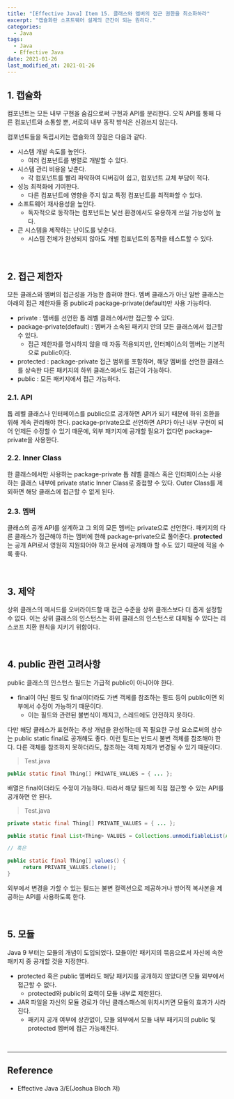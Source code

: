 ```yaml
---
title: "[Effective Java] Item 15. 클래스와 멤버의 접근 권한을 최소화하라"
excerpt: "캡슐화란 소프트웨어 설계의 근간이 되는 원리다."
categories:
  - Java
tags:
  - Java
  - Effective Java
date: 2021-01-26
last_modified_at: 2021-01-26
---
```


## 1. 캡슐화

컴포넌트는 모든 내부 구현을 숨김으로써 구현과 API를 분리한다. 오직 API를 통해 다른 컴포넌트와 소통할 뿐, 서로의 내부 동작 방식은 신경쓰지 않는다.

컴포넌트들을 독립시키는 캡슐화의 장점은 다음과 같다.

* 시스템 개발 속도를 높인다.
  * 여러 컴포넌트를 병렬로 개발할 수 있다.
* 시스템 관리 비용을 낮춘다.
  * 각 컴포넌트를 빨리 파악하여 디버깅이 쉽고, 컴포넌트 교체 부담이 적다.
* 성능 최적화에 기여한다.
  * 다른 컴포넌트에 영향을 주지 않고 특정 컴포넌트를 최적화할 수 있다.
* 소프트웨어 재사용성을 높인다.
  * 독자적으로 동작하는 컴포넌트는 낯선 환경에서도 유용하게 쓰일 가능성이 높다.
* 큰 시스템을 제작하는 난이도를 낮춘다.
  * 시스템 전체가 완성되지 않아도 개별 컴포넌트의 동작을 테스트할 수 있다.

<br>

## 2. 접근 제한자

모든 클래스와 멤버의 접근성을 가능한 좁혀야 한다. 멤버 클래스가 아닌 일반 클래스는 아래의 접근 제한자들 중 public과 package-private(default)만 사용 가능하다.

* private : 멤버를 선언한 톱 레벨 클래스에서만 접근할 수 있다.
* package-private(default) : 멤버가 소속된 패키지 안의 모든 클래스에서 접근할 수 있다.
  * 접근 제한자를 명시하지 않을 때 자동 적용되지만, 인터페이스의 멤버는 기본적으로 public이다.
* protected : package-private 접근 범위를 포함하며, 해당 멤버를 선언한 클래스를 상속한 다른 패키지의 하위 클래스에서도 접근이 가능하다.
* public : 모든 패키지에서 접근 가능하다.

### 2.1. API

톱 레벨 클래스나 인터페이스를 public으로 공개하면 API가 되기 때문에 하위 호환을 위해 계속 관리해야 한다. package-private으로 선언하면 API가 아닌 내부 구현이 되어 언제든 수정할 수 있기 때문에, 외부 패키지에 공개할 필요가 없다면 package-private을 사용한다.

### 2.2. Inner Class

한 클래스에서만 사용하는 package-private 톱 레벨 클래스 혹은 인터페이스는 사용하는 클래스 내부에 private static Inner Class로 중첩할 수 있다. Outer Class를 제외하면 해당 클래스에 접근할 수 없게 된다.

### 2.3. 멤버

클래스의 공개 API를 설계하고 그 외의 모든 멤버는 private으로 선언한다. 패키지의 다른 클래스가 접근해야 하는 멤버에 한해 package-private으로 풀어준다. **protected**는 공개 API로서 영원히 지원되어야 하고 문서에 공개해야 할 수도 있기 때문에 적을 수록 좋다.

<br>

## 3. 제약

상위 클래스의 메서드를 오버라이드할 때 접근 수준을 상위 클래스보다 더 좁게 설정할 수 없다. 이는 상위 클래스의 인스턴스는 하위 클래스의 인스턴스로 대체될 수 있다는 리스코프 치환 원칙을 지키기 위함이다.

<br>

## 4. public 관련 고려사항

public 클래스의 인스턴스 필드는 가급적 public이 아니어야 한다.

* final이 아닌 필드 및 final이더라도 가변 객체를 참조하는 필드 등이 public이면 외부에서 수정이 가능하기 때문이다.
  * 이는 필드와 관련된 불변식이 깨지고, 스레드에도 안전하지 못하다.

다만 해당 클래스가 표현하는 추상 개념을 완성하는데 꼭 필요한 구성 요소로써의 상수는 public static final로 공개해도 좋다. 이런 필드는 반드시 불변 객체를 참조해야 한다. 다른 객체를 참조하지 못하더라도, 참조하는 객체 자체가 변경될 수 있기 때문이다.

> Test.java

```java
public static final Thing[] PRIVATE_VALUES = { ... };
```

배열은 final이더라도 수정이 가능하다. 따라서 해당 필드에 직접 접근할 수 있는 API를 공개하면 안 된다.

> Test.java

```java
private static final Thing[] PRIVATE_VALUES = { ... };

public static final List<Thing> VALUES = Collections.unmodifiableList(Arrays.asList(PRIVATE_VALUES));

// 혹은

public static final Thing[] values() {
     return PRIVATE_VALUES.clone();
}
```

외부에서 변경을 가할 수 있는 필드는 불변 컬렉션으로 제공하거나 방어적 복사본을 제공하는 API를 사용하도록 한다.

<br>

## 5. 모듈

Java 9 부터는 모듈의 개념이 도입되었다. 모듈이란 패키지의 묶음으로서 자신에 속한 패키지 중 공개할 것을 지정한다.

* protected 혹은 public 멤버라도 해당 패키지를 공개하지 않았다면 모듈 외부에서 접근할 수 없다.
  * protected와 public의 효력이 모듈 내부로 제한된다.
* JAR 파일을 자신의 모듈 경로가 아닌 클래스패스에 위치시키면 모듈의 효과가 사라진다.
  * 패키지 공개 여부에 상관없이, 모듈 외부에서 모듈 내부 패키지의 public 및 protected 멤버에 접근 가능해진다.

<br>

---

## Reference

* Effective Java 3/E(Joshua Bloch 저)
